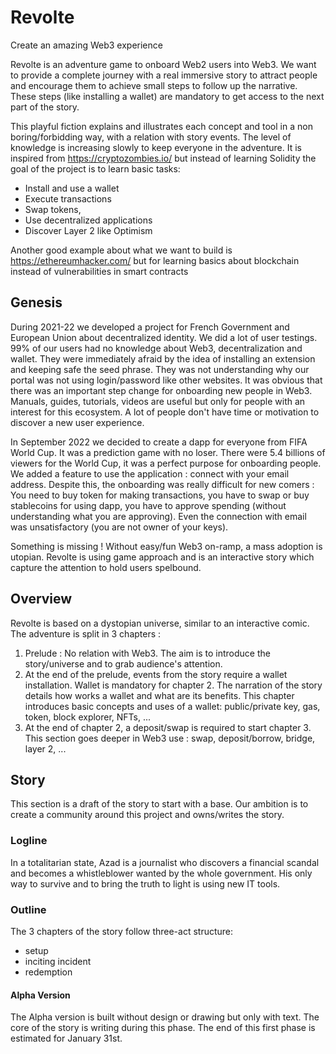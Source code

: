 # Revolte
Create an amazing Web3 experience

Revolte is an adventure game to onboard Web2 users into Web3.
We want to provide a complete journey with a real immersive story to attract people and encourage them to achieve small steps to follow up the narrative. These steps (like installing a wallet) are mandatory to get access to the next part of the story.

This playful fiction explains and illustrates each concept and tool in a non boring/forbidding way, with a relation with story events. The level of knowledge is increasing slowly to keep everyone in the adventure. It is inspired from https://cryptozombies.io/ but instead of learning Solidity the goal of the project is to learn basic tasks:
- Install and use a wallet
- Execute transactions
- Swap tokens,
- Use decentralized applications
- Discover Layer 2 like Optimism 

Another good example about what we want to build is https://ethereumhacker.com/ but for learning basics about blockchain instead of vulnerabilities in smart contracts 

## Genesis

During 2021-22 we developed a project for French Government and European Union about decentralized identity. We did a lot of user testings. 99% of our users had no knowledge about Web3, decentralization and wallet. They were immediately afraid by the idea of installing an extension and keeping safe the seed phrase. They was not understanding why our portal was not using login/password like other websites.
It was obvious that there was an important step change for onboarding new people in Web3. Manuals, guides, tutorials, videos are useful but only for people with an interest for this ecosystem. A lot of people don't have time or motivation to discover a new user experience.

In September 2022 we decided to create a dapp for everyone from FIFA World Cup. It was a prediction game with no loser. There were 5.4 billions of viewers for the World Cup, it was a perfect purpose for onboarding people. We added a feature to use the application : connect with your email address.
Despite this, the onboarding was really difficult for new comers : You need to buy token for making transactions, you have to swap or buy stablecoins for using dapp, you have to approve spending (without understanding what you are approving). Even the connection with email was unsatisfactory (you are not owner of your keys).

Something is missing ! Without easy/fun Web3 on-ramp, a mass adoption is utopian.
Revolte is using game approach and is an interactive story which capture the attention to hold users spelbound.

## Overview

Revolte is based on a dystopian universe, similar to an interactive comic. The adventure is split in 3 chapters :
 1. Prelude : No relation with Web3. The aim is to introduce the story/universe and to grab audience's attention.
 2. At the end of the prelude, events from the story require a wallet installation. Wallet is mandatory for chapter 2. The narration of the story details how works a wallet and what are its benefits. This chapter introduces basic concepts and uses of a wallet: public/private key, gas, token, block explorer, NFTs, ...
 3. At the end of chapter 2, a deposit/swap is required to start chapter 3. This section goes deeper in Web3 use : swap, deposit/borrow, bridge, layer 2, ...

## Story

This section is a draft of the story to start with a base. Our ambition is to create a community around this project and owns/writes the story.

### Logline

In a totalitarian state, Azad is a journalist who discovers a financial scandal and becomes a whistleblower wanted by the whole government. His only way to survive and to bring the truth to light is using new IT tools.

### Outline

The 3 chapters of the story follow three-act structure:
- setup
- inciting incident
- redemption

 #### Alpha Version
 The Alpha version is built without design or drawing but only with text.
 The core of the story is writing during this phase. The end of this first phase is estimated for January 31st.